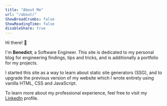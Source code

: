 ```yaml
---
title: "About Me"
url: "/about/"
ShowBreadCrumbs: false
ShowReadingTime: false
disableShare: true
---
```


Hi there! :wave:

I'm **Benedict**, a Software Engineer. This site is dedicated to my personal blog for engineering findings, tips and tricks, and is additionally a portfolio for my projects.

I started this site as a way to learn about static site generators (SSG), and to upgrade the previous version of my website which I wrote entirely using vanilla HTML, CSS and JavaScript.

To learn more about my professional experience, feel free to visit my [LinkedIn](https://www.linkedin.com/in/benedictpak/) profile.
